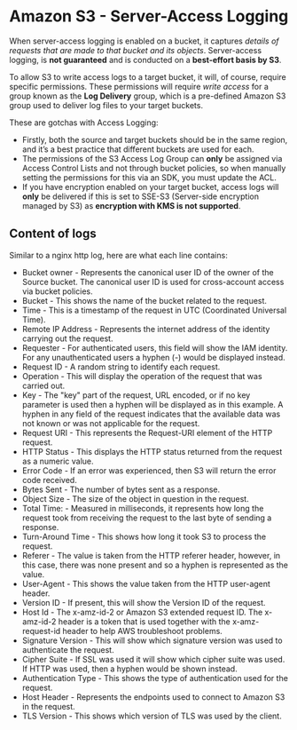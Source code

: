 # Amazon S3 - Server-Access Logging

When server-access logging is enabled on a bucket, it captures *details of requests that are made to that bucket and its objects*. Server-access logging, is **not guaranteed** and is conducted on a **best-effort basis by S3**.

To allow S3 to write access logs to a target bucket, it will, of course, require specific permissions. These permissions will require *write access* for a group known as the **Log Delivery** group, which is a pre-defined Amazon S3 group used to deliver log files to your target buckets.


These are gotchas with Access Logging:
- Firstly, both the source and target buckets should be in the same region, and it’s a best practice that different buckets are used for each. 
- The permissions of the S3 Access Log Group can **only** be assigned via Access Control Lists and not through bucket policies, so when manually setting the permissions for this via an SDK, you must update the ACL.
- If you have encryption enabled on your target bucket, access logs will **only** be delivered if this is set to SSE-S3 (Server-side encryption managed by S3) as **encryption with KMS is not supported**.


## Content of logs
Similar to a nginx http log, here are what each line contains:
- Bucket owner - Represents the canonical user ID of the owner of the Source bucket. The canonical user ID is used for cross-account access via bucket policies.
- Bucket - This shows the name of the bucket related to the request.
- Time - This is a timestamp of the request in UTC (Coordinated Universal Time).
- Remote IP Address - Represents the internet address of the identity carrying out the request.
- Requester - For authenticated users, this field will show the IAM identity. For any unauthenticated users a hyphen (-) would be displayed instead.
- Request ID - A random string to identify each request.
- Operation - This will display the operation of the request that was carried out.
- Key - The "key" part of the request, URL encoded, or if no key parameter is used then a hyphen will be displayed as in this example. A hyphen in any field of the request indicates that the available data was not known or was not applicable for the request.
- Request URI - This represents the Request-URI element of the HTTP request.
- HTTP Status - This displays the HTTP status returned from the request as a numeric value.
- Error Code - If an error was experienced, then S3 will return the error code received.
- Bytes Sent - The number of bytes sent as a response.
- Object Size - The size of the object in question in the request.
- Total Time: - Measured in milliseconds, it represents how long the request took from receiving the request to the last byte of sending a response.
- Turn-Around Time - This shows how long it took S3 to process the request.
- Referer - The value is taken from the HTTP referer header, however, in this case, there was none present and so a hyphen is represented as the value.
- User-Agent - This shows the value taken from the HTTP user-agent header.
- Version ID - If present, this will show the Version ID of the request.
- Host Id - The x-amz-id-2 or Amazon S3 extended request ID. The x-amz-id-2 header is a token that is used together with the x-amz-request-id header to help AWS troubleshoot problems.
- Signature Version - This will show which signature version was used to authenticate the request.
- Cipher Suite - If SSL was used it will show which cipher suite was used. If HTTP was used, then a hyphen would be shown instead.
- Authentication Type - This shows the type of authentication used for the request.
- Host Header - Represents the endpoints used to connect to Amazon S3 in the request.
- TLS Version - This shows which version of TLS was used by the client.